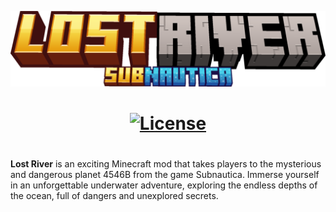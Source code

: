 
<p align="center"><img src=https://github.com/saddydead1/lostriver/blob/develop/src/main/resources/lostriver.png?raw=true" width="600"></p>
<h1 align="center">
<a href="https://github.com/saddydead1/lostriver/blob/stable/LICENSE"><img src="https://img.shields.io/github/license/saddydead1/lostriver" alt="License"></a>

#
**Lost River** is an exciting Minecraft mod that takes players to the mysterious and dangerous planet 4546B from the game Subnautica. Immerse yourself in an unforgettable underwater adventure, exploring the endless depths of the ocean, full of dangers and unexplored secrets.